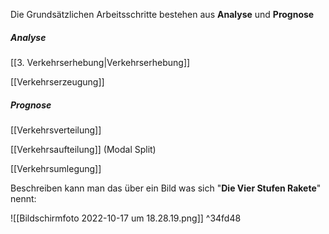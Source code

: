 Die Grundsätzlichen Arbeitsschritte bestehen aus **Analyse** und **Prognose**

##### Analyse

[[3. Verkehrserhebung|Verkehrserhebung]]

[[Verkehrserzeugung]]

##### Prognose
[[Verkehrsverteilung]]

[[Verkehrsaufteilung]] (Modal Split)

[[Verkehrsumlegung]]

Beschreiben kann man das über ein Bild was sich "**Die Vier Stufen Rakete**" nennt:

![[Bildschirmfoto 2022-10-17 um 18.28.19.png]] ^34fd48



